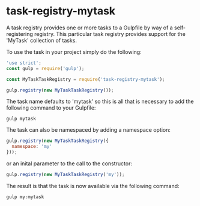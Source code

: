 # task-registry-mytask

A task registry provides one or more tasks to a Gulpfile by way of a self-registering registry. This particular task registry provides support for the 'MyTask' collection of tasks.

To use the task in your project simply do the following:

```javascript
'use strict';
const gulp = require('gulp');

const MyTaskTaskRegistry = require('task-registry-mytask');

gulp.registry(new MyTaskTaskRegistry());
```

The task name defaults to 'mytask' so this is all that is necessary to add the following command to your Gulpfile:

```shell
gulp mytask
```

The task can also be namespaced by adding a namespace option:

```javascript
gulp.registry(new MyTaskTaskRegistry({
  namespace: 'my'
}));
```

or an inital parameter to the call to the constructor:

```javascript
gulp.registry(new MyTaskTaskRegistry('my'));
```

The result is that the task is now available via the following command:

```shell
gulp my:mytask
```

